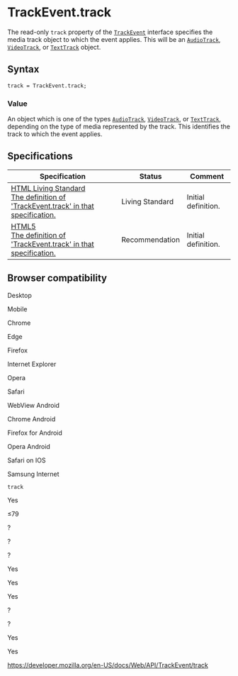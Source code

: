 TrackEvent.track
================

The read-only `track` property of the [`TrackEvent`](../trackevent) interface specifies the media track object to which the event applies. This will be an [`AudioTrack`](../audiotrack), [`VideoTrack`](../videotrack), or [`TextTrack`](../texttrack) object.

Syntax
------

    track = TrackEvent.track;

### Value

An object which is one of the types [`AudioTrack`](../audiotrack), [`VideoTrack`](../videotrack), or [`TextTrack`](../texttrack), depending on the type of media represented by the track. This identifies the track to which the event applies.

Specifications
--------------

<table><thead><tr class="header"><th>Specification</th><th>Status</th><th>Comment</th></tr></thead><tbody><tr class="odd"><td><a href="https://html.spec.whatwg.org/multipage/media.html#dom-trackevent-track">HTML Living Standard<br />
<span class="small">The definition of 'TrackEvent.track' in that specification.</span></a></td><td><span class="spec-living">Living Standard</span></td><td>Initial definition.</td></tr><tr class="even"><td><a href="https://www.w3.org/TR/html52/embedded-content-0.html#dom-trackevent-track">HTML5<br />
<span class="small">The definition of 'TrackEvent.track' in that specification.</span></a></td><td><span class="spec-rec">Recommendation</span></td><td>Initial definition.</td></tr></tbody></table>

Browser compatibility
---------------------

Desktop

Mobile

Chrome

Edge

Firefox

Internet Explorer

Opera

Safari

WebView Android

Chrome Android

Firefox for Android

Opera Android

Safari on IOS

Samsung Internet

`track`

Yes

≤79

?

?

?

Yes

Yes

Yes

?

?

Yes

Yes

<a href="https://developer.mozilla.org/en-US/docs/Web/API/TrackEvent/track" class="_attribution-link">https://developer.mozilla.org/en-US/docs/Web/API/TrackEvent/track</a>
